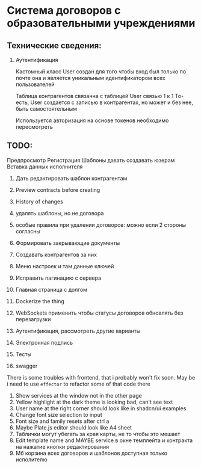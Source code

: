 # Система договоров с образовательными учреждениями


## Технические сведения:

1. Аутентификация

   Кастомный класс User создан для того чтобы вход был только по почте
   она и является уникальным идентификатором всех пользователей

   Таблица контрагентов связанна с таблицей User связью 1 к 1
   То-есть, User создается с записью в контрагентах,
   но может и без нее, быть самостоятельным

   Используется авторизация на основе токенов
   необходимо пересмотреть

## TODO:

Предпросмотр
Регистрация
Шаблоны давать создавать юзерам
Вставка данных исполнителя

1. Дать редактировать шаблон контрагентам
2. Preview contracts before creating
3. History of changes

0. удалять шаблоны, но не договора
0. особые правила при удалении договоров: можно если 2 стороны согласны

1. Формировать закрывающие документы
2. Создавать контрагентов за них
3. Меню настроек и там данные ключей
4. Исправить пагинацию с сервера
5. Главная страница с долгом 
6. Dockerize the thing 
7. WebSockets применить чтобы статусы договоров обновлять без перезагрузки 
8. Аутентификация, рассмотреть другие варианты 
9. Электронная подпись 
10. Тесты 
11. swagger

There is some troubles with frontend, that i probably won't fix soon.
May be i need to use `effector` to refactor some of that code there 
1. Show services at the window not in the other page
2. Yellow highlight at the dark theme is looking bad, can't see text
3. User name at the right corner should look like in shadcn/ui examples
4. Change font size selection to input
5. Font size and family resets after ctrl a
6. Maybe Plate.js editor should look like A4 sheet
7. Таблички могут убегать за края карты, не то чтобы это мешает
8. Edit template name and MAYBE service в окне темплейта и контракта на нажатие кнопки редактирования 
9. Мб корзина всех договоров и шаблонов доступная только исполителю



